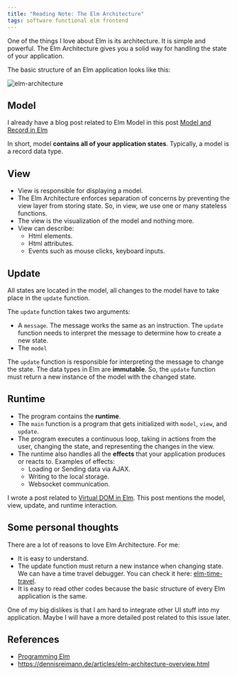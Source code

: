 ```yaml
---
title: "Reading Note: The Elm Architecture"
tags: software functional elm frontend
---
```

  
One of the things I love about Elm is its architecture. It is simple and powerful. The Elm Architecture gives you a solid way for handling the state of your application.

The basic structure of an Elm application looks like this:

![elm-architecture](https://svgur.com/i/fhy.svg)

## Model

I already have a blog post related to Elm Model in this post [Model and Record in Elm](https://huyphung.one/posts/2022-03-27-model-and-record-in-elm/)

In short, model **contains all of your application states**. Typically, a model is a record data type.

## View

- View is responsible for displaying a model.
- The Elm Architecture enforces separation of concerns by preventing the view layer from storing state. So, in view, we use one or many stateless functions.
- The view is the visualization of the model and nothing more.
- View can describe:
  - Html elements.
  - Html attributes.
  - Events such as mouse clicks, keyboard inputs.

## Update

All states are located in the model, all changes to the model have to take place in the `update` function.

The `update` function takes two arguments:

- A `message`. The message works the same as an instruction. The `update` function needs to interpret the message to determine how to create a new state.
- The `model`

The `update` function is responsible for interpreting the message to change the state. The data types in Elm are **immutable**. So, the `update` function must return a new instance of the model with the changed state.

## Runtime

- The program contains the **runtime**.
- The `main` function is a program that gets initialized with `model`, `view`, and `update`.
- The program executes a continuous loop, taking in actions from the user, changing the state, and representing the changes in the view.
- The runtime also handles all the **effects** that your application produces or reacts to. Examples of effects:
  - Loading or Sending data via AJAX.
  - Writing to the local storage.
  - Websocket communication.

I wrote a post related to [Virtual DOM in Elm](https://huyphung.one/posts/2022-03-26-virtual-dom-in-elm/). This post mentions the model, view, update, and runtime interaction.

## Some personal thoughts

There are a lot of reasons to love Elm Architecture. For me:

- It is easy to understand.
- The update function must return a new instance when changing state. We can have a time travel debugger. You can check it here: [elm-time-travel](https://package.elm-lang.org/packages/savardd/elm-time-travel/latest/).
- It is easy to read other codes because the basic structure of every Elm application is the same.

One of my big dislikes is that I am hard to integrate other UI stuff into my application. Maybe I will have a more detailed post related to this issue later.

## References

- [Programming Elm](https://pragprog.com/titles/jfelm/programming-elm/)
- <https://dennisreimann.de/articles/elm-architecture-overview.html>
